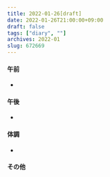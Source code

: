 ```yaml
---
title: 2022-01-26[draft]
date: 2022-01-26T21:00:00+09:00
draft: false
tags: ["diary", ""]
archives: 2022-01
slug: 672669
---
```

#### 午前
- 
#### 午後
- 
#### 体調
- 
#### その他